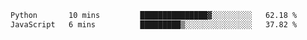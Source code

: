 <!--START_SECTION:waka-->

```txt
Python       10 mins         ███████████████▓░░░░░░░░░   62.18 %
JavaScript   6 mins          █████████▒░░░░░░░░░░░░░░░   37.82 %
```

<!--END_SECTION:waka--> 
 
